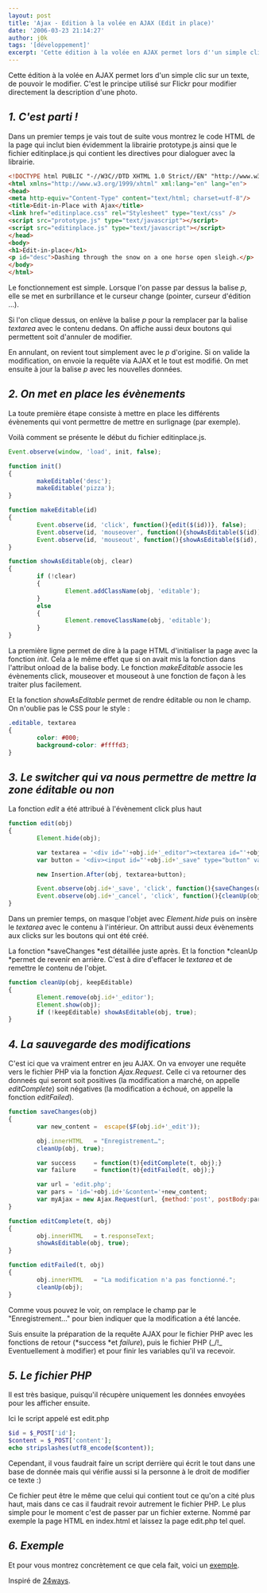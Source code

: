 ```yaml
---
layout: post
title: 'Ajax - Edition à la volée en AJAX (Edit in place)'
date: '2006-03-23 21:14:27'
author: j0k
tags: '[développement]'
excerpt: 'Cette édition à la volée en AJAX permet lors d''un simple clic sur un texte, de pouvoir le modifier. C''est le principe utilisé sur Flickr pour modifier directement la description d''une photo.'
---
```


Cette édition à la volée en AJAX permet lors d'un simple clic sur un texte, de pouvoir le modifier. C'est le principe utilisé sur Flickr pour modifier directement la description d'une photo.

## _**1.** C'est parti !_

 Dans un premier temps je vais tout de suite vous montrez le code HTML de la page qui inclut bien évidemment la librairie prototype.js ainsi que le fichier editinplace.js qui contient les directives pour dialoguer avec la librairie.

```html
<!DOCTYPE html PUBLIC "-//W3C//DTD XHTML 1.0 Strict//EN" "http://www.w3.org/TR/xhtml1/DTD/xhtml1-strict.dtd">
<html xmlns="http://www.w3.org/1999/xhtml" xml:lang="en" lang="en">
<head>
<meta http-equiv="Content-Type" content="text/html; charset=utf-8"/>
<title>Edit-in-Place with Ajax</title>
<link href="editinplace.css" rel="Stylesheet" type="text/css" />
<script src="prototype.js" type="text/javascript"></script>
<script src="editinplace.js" type="text/javascript"></script>
</head>
<body>
<h1>Edit-in-place</h1>
<p id="desc">Dashing through the snow on a one horse open sleigh.</p>
</body>
</html>
```

 Le fonctionnement est simple.
 Lorsque l'on passe par dessus la balise *p*, elle se met en surbrillance et le curseur change (pointer, curseur d'édition ...).

 Si l'on clique dessus, on enlève la balise *p* pour la remplacer par la balise *textarea* avec le contenu dedans. On affiche aussi deux boutons qui permettent soit d'annuler de modifier.

 En annulant, on revient tout simplement avec le *p* d'origine. Si on valide la modification, on envoie la requête via AJAX et le tout est modifié. On met ensuite à jour la balise *p* avec les nouvelles données.

##   _**2.** On met en place les évènements_

 La toute première étape consiste à mettre en place les différents évènements qui vont permettre de mettre en surlignage (par exemple).

  Voilà comment se présente le début du fichier editinplace.js.

```js
Event.observe(window, 'load', init, false);

function init()
{
        makeEditable('desc');
        makeEditable('pizza');
}

function makeEditable(id)
{
        Event.observe(id, 'click', function(){edit($(id))}, false);
        Event.observe(id, 'mouseover', function(){showAsEditable($(id))}, false);
        Event.observe(id, 'mouseout', function(){showAsEditable($(id), true)}, false);
}

function showAsEditable(obj, clear)
{
        if (!clear)
        {
                Element.addClassName(obj, 'editable');
        }
        else
        {
                Element.removeClassName(obj, 'editable');
        }
}
```

  La première ligne permet de dire à la page HTML d'initialiser la page avec la fonction *init*. Cela a le même effet que si on avait mis la fonction dans l'attribut onload de la balise body.
 Le fonction *makeEditable* associe les évènements click, mouseover et mouseout à une fonction de façon à les traiter plus facilement.

 Et la fonction *showAsEditable* permet de rendre éditable ou non le champ.
  On n'oublie pas le CSS pour le style :

```css
.editable, textarea
{
        color: #000;
        background-color: #ffffd3;
}
```

##   _**3.** Le switcher qui va nous permettre de mettre la zone éditable ou non_

 La fonction *edit* a été attribué à l'évènement click plus haut

```js
function edit(obj)
{
        Element.hide(obj);

        var textarea = '<div id="'+obj.id+'_editor"><textarea id="'+obj.id+'_edit" name="'+obj.id+'" rows="4" cols="60">'+obj.innerHTML+'</textarea>';
        var button = '<div><input id="'+obj.id+'_save" type="button" value="Modifier" /> - <input id="'+obj.id+'_cancel" type="button" value="Annuler" /></div></div>';

        new Insertion.After(obj, textarea+button);

        Event.observe(obj.id+'_save', 'click', function(){saveChanges(obj)}, false);
        Event.observe(obj.id+'_cancel', 'click', function(){cleanUp(obj)}, false);
}
```

 Dans un premier temps, on masque l'objet avec *Element.hide* puis on insère le *textarea* avec le contenu à l'intérieur. On attribut aussi deux évènements aux clicks sur les boutons qui ont été créé.

  La fonction *saveChanges *est détaillée juste après. Et la fonction *cleanUp *permet de revenir en arrière. C'est à dire d'effacer le *textarea* et de remettre le contenu de l'objet.

```js
function cleanUp(obj, keepEditable)
{
        Element.remove(obj.id+'_editor');
        Element.show(obj);
        if (!keepEditable) showAsEditable(obj, true);
}
```

##   _**4.** La sauvegarde des modifications_

 C'est ici que va vraiment entrer en jeu AJAX. On va envoyer une requête vers le fichier PHP via la fonction *Ajax.Request*. Celle ci va retourner des donneés qui seront soit positives (la modification a marché, on appelle *editComplete*) soit négatives (la modification a échoué, on appelle la fonction *editFailed*).

```js
function saveChanges(obj)
{
        var new_content =  escape($F(obj.id+'_edit'));

        obj.innerHTML   = "Enregistrement…";
        cleanUp(obj, true);

        var success     = function(t){editComplete(t, obj);}
        var failure     = function(t){editFailed(t, obj);}

        var url = 'edit.php';
        var pars = 'id='+obj.id+'&content='+new_content;
        var myAjax = new Ajax.Request(url, {method:'post', postBody:pars, onSuccess:success, onFailure:failure});
}

function editComplete(t, obj)
{
        obj.innerHTML   = t.responseText;
        showAsEditable(obj, true);
}

function editFailed(t, obj)
{
        obj.innerHTML   = "La modification n'a pas fonctionné.";
        cleanUp(obj);
}
```

  Comme vous pouvez le voir, on remplace le champ par le "Enregistrement…" pour bien indiquer que la modification a été lancée.

  Suis ensuite la préparation de la requête AJAX pour le fichier PHP avec les fonctions de retour (*success *et *failure*), puis le fichier PHP (_/!\_ Eventuellement à modifier) et pour finir les variables qu'il va recevoir.

##   _**5.** Le fichier PHP_

 Il est très basique, puisqu'il récupère uniquement les données envoyées pour les afficher ensuite.

 Ici le script appelé est edit.php

```php
$id = $_POST['id'];
$content = $_POST['content'];
echo stripslashes(utf8_encode($content));
```

 Cependant, il vous faudrait faire un script derrière qui écrit le tout dans une base de donnée mais qui vérifie aussi si la personne à le droit de modifier ce texte :)

  Ce fichier peut être le même que celui qui contient tout ce qu'on a cité plus haut, mais dans ce cas il faudrait revoir autrement le fichier PHP. Le plus simple pour le moment c'est de passer par un fichier externe. Nommé par exemple la page HTML en index.html et laissez la page edit.php tel quel.

##   _**6.** Exemple_

 Et pour vous montrez concrètement ce que cela fait, voici un [exemple](http://www.j0k3r.net/exemples/ajax/edit-in-place.html).

  Inspiré de [24ways](http://24ways.org/advent/edit-in-place-with-ajax).
